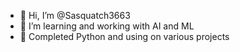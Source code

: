 - 👋 Hi, I’m @Sasquatch3663
- 👀 I’m learning and working with AI and ML
- 🌱 Completed Python and using on various projects



<!---
Sasquatch3663/Sasquatch3663 is a ✨ special ✨ repository because its `README.md` (this file) appears on your GitHub profile.
You can click the Preview link to take a look at your changes.
--->
